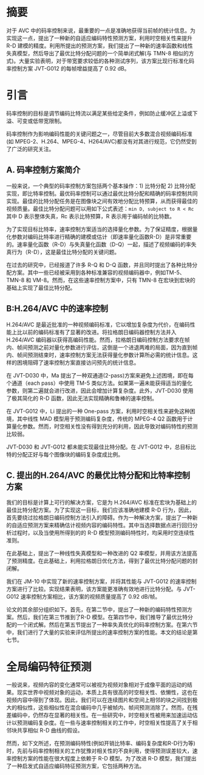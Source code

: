 # 摘要

对于 AVC 中的码率控制来说，最重要的一点是准确地获得当前帧的统计信息。为实现这一点，提出了一种新的自适应编码特性预测方案，利用时空相关性来提升R-D 建模的精度。利用所提出的预测方案，我们提出了一种新的速率函数和线性失真模型，然后导出了最优比特分配问题的一个简单闭式解(与 TMN-8 相似的方式)。大量实验表明，对于带宽要求较低的各种测试序列，该方案比现行标准化码率控制方案 JVT-G012 的每帧增益提高了 0.92 dB。

# 引言

码率控制的目标是调节编码比特流以满足某些给定条件，例如防止缓冲区上溢或下溢、可变或低带宽限制。

码率控制作为影响编码性能的关键问题之一，尽管目前大多数混合视频编码标准(如 MPEG-2、H.264、MPEG-4、H264/AVC)都没有对其进行规范，它仍然受到了广泛的研究关注。

## A. 码率控制方案简介

一般来说，一个典型的码率控制方案包括两个基本操作：1) 比特分配 2) 比特分配实现，即比特率控制。最优码率控制可以通过最优比特分配和精确的码率控制共同实现。最佳的比特分配任务是在图像块之间有效地分配比特预算，从而获得最佳的视频质量。最佳比特分配问题可以用如下公式表述：`min D, subject to R < Rc` 其中 D 表示整体失真，Rc 表示比特预算，R 表示用于编码帧的比特数。

为了实现目标比特率，速率控制方案适当的选择量化参数。为了保证精度，根据量化参数对编码比特率进行精确的建模或估计（即速率量化函数R-D）是非常重要的。速率量化函数（R-D）与失真量化函数（D-Q）一起，描述了视频编码的率失真行为（R-D），这是最佳比特分配的关键问题。

在过去的研究中，已经报道了许多 R-Q 和 D-Q 函数，并且同时提出了各种比特分配方案。其中一些已经被采用到各种标准兼容的视频编码器中，例如TM-5、TMN-8 和 VM-8。然而，在这些速率控制方案中，只有 TMN-8 在宏块到宏块的基础上实现了最佳比特分配。

## B:H.264/AVC 中的速率控制

H.264/AVC 是最近批准的一种视频编码标准，它以增加复杂度为代价，在编码性能上比以前的编码标准有了显著的改进。将拉格朗日编码器控制方法并入 H.264/AVC 编码器以获得高编码性能。然而，拉格朗日编码控制方法要求在帧内、帧间预测之前对量化参数进行评估，这倒是一个进退两难的局面，因为直到帧内、帧间预测结束时，速率控制方案无法获得量化参数计算所必需的统计信息。这样的困境阻碍了速率控制方案直接访问预先的统计信息。

在 JVT-D030 中，Ma 提出了一种双通道(2-pass)方案来避免上述困境，即在每个通道（each pass）中使用 TM-5 类似方法。如果第一遍未能获得适当的量化参数，则第二遍就会进行改进，因此会增加计算复杂度。此外，JVT-D030 使用了极其简化的 R-D 函数，因此无法实现精确和鲁棒的速率控制。

在 JVT-G012 中，Li 提出的一种 One-pass 方案，利用时空相关性来避免这种困境，其中线性 MAD 模型用于预测编码复杂度，传统的 MPEG-4 Q2 函数用于计算量化参数。然而，时空相关性没有得到充分的利用，因此导致对编码特性的预测比较弱。

JVT-D030 和 JVT-G012 都未能实现最佳比特分配。在 JVT-G012 中，总目标比特的分配正好与每个图像块的编码复杂度成比例。

## C. 提出的H.264/AVC 的最优比特分配和比特率控制方案

我们的目标是计算上可行的解决方案，它是为 H.264/AVC 标准在宏块为基础上的最佳比特分配方案。为了实现这一目标，我们应该准确地建模 R-D 行为，因此，首先要绕过拉格朗日编码控制方法引入的障碍。作为一种解决方案，提出了一种新的自适应预测方案来精确估计视频内容的编码特性。其中当选择数据点进行回归分析过程时，以及当使用所得到的的 R-D 模型预测编码特性时，均采用时空连续性准则。

在此基础上，提出了一种线性失真模型和一种改进的 Q2 率模型，并用该方法提高了预测精度。在此基础上，利用拉格朗日优化方法，得到了最优比特分配问题的封闭解。

我们在 JM-10 中实现了新的速率控制方案，并将其性能与 JVT-G012 的速率控制方案进行了比较。实现结果表明，该方案能更准确有效地进行比特分配。与 JVT-G012 速率控制方案相比，该方案的视频质量提高了 0.92 dB/帧。

论文的其余部分组织如下。首先，在第二节中，提出了一种新的编码特性预测方案。然后，我们在第三节推到了R-D 模型。在第四节中，我们推导了最优比特分配的一个闭式解。然后在第五节提出了一种率失真优化的码率控制方案。在第六节中，我们进行了大量的实验来评估所提出的速率控制方案的性能。本文的结论是第七节。

# 全局编码特征预测

一般说来，视频内容的变化通常可以被视为视频对象相对于成像平面的运动的结果。现实世界中视频对象的运动，本质上具有很高的时空相关性、依懒性，这也在视频内容中得到了体现。因此，我们可以在连续图片和空间上相邻的块之间找到极大的相似性，这些相似性在混合编码中几乎被帧内、帧间预测消除了。然而，在残差编码中，仍然存在显著的相关性。在一些研究中，时空相关性被用来加速运动估计以预测编码复杂度。在一些与速率控制相关的工作中，时空相关性提高了关于相邻块共享相似 R-D 曲线的假设。

然而，如下文所述，在预测编码特性(例如开销比特率、编码复杂度和R-D行为等)时，先前与码率控制相关的工作犹豫对相关性的不良利用，使得预测误差较大，速率控制方案的性能在很大程度上依赖于 R-D 模型。为了改进 R-D 模型，我们提出了一种启发式自适应编码特征预测方案，它包括两种方法。
